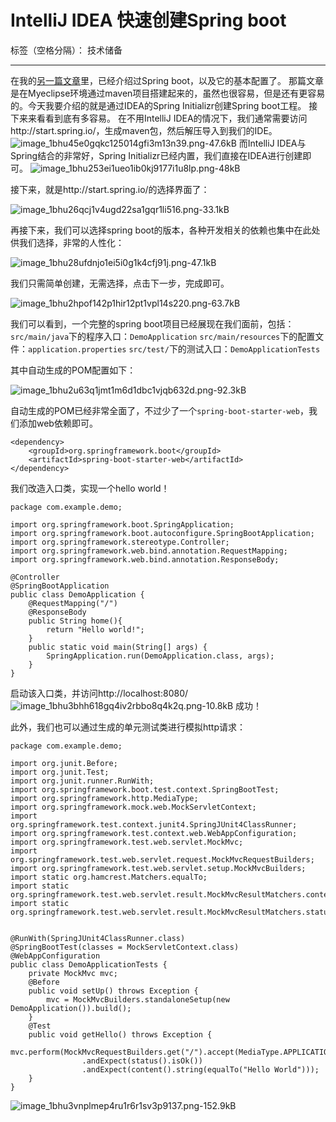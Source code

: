 # IntelliJ IDEA 快速创建Spring boot

标签（空格分隔）： 技术储备

---

在我的[另一篇文章](https://www.zybuluo.com/coldxiangyu/note/770749)里，已经介绍过Spring boot，以及它的基本配置了。
那篇文章是在Myeclipse环境通过maven项目搭建起来的，虽然也很容易，但是还有更容易的。今天我要介绍的就是通过IDEA的Spring Initializr创建Spring boot工程。
接下来来看看到底有多容易。
在不用IntelliJ IDEA的情况下，我们通常需要访问http://start.spring.io/，生成maven包，然后解压导入到我们的IDE。
![image_1bhu45e0gqkc125014gfi3m13n39.png-47.6kB][1]
而IntelliJ IDEA与Spring结合的非常好，Spring Initializr已经内置，我们直接在IDEA进行创建即可。
![image_1bhu253ei1ueo1ib0kj9177i1u8lp.png-48kB][2]

接下来，就是http://start.spring.io/的选择界面了：

![image_1bhu26qcj1v4ugd22sa1gqr1li516.png-33.1kB][3]

再接下来，我们可以选择spring boot的版本，各种开发相关的依赖也集中在此处供我们选择，非常的人性化：

![image_1bhu28ufdnjo1ei5i0g1k4cfj91j.png-47.1kB][4]

我们只需简单创建，无需选择，点击下一步，完成即可。

![image_1bhu2hpof142p1hir12pt1vpl14s220.png-63.7kB][5]

我们可以看到，一个完整的spring boot项目已经展现在我们面前，包括：
`src/main/java`下的程序入口：`DemoApplication`
`src/main/resources`下的配置文件：`application.properties`
`src/test/`下的测试入口：`DemoApplicationTests`

其中自动生成的POM配置如下：

![image_1bhu2u63q1jmt1m6d1dbc1vjqb632d.png-92.3kB][6]

自动生成的POM已经非常全面了，不过少了一个`spring-boot-starter-web`，我们添加web依赖即可。
```
<dependency>
	<groupId>org.springframework.boot</groupId>
	<artifactId>spring-boot-starter-web</artifactId>
</dependency>
```
我们改造入口类，实现一个hello world！
```
package com.example.demo;

import org.springframework.boot.SpringApplication;
import org.springframework.boot.autoconfigure.SpringBootApplication;
import org.springframework.stereotype.Controller;
import org.springframework.web.bind.annotation.RequestMapping;
import org.springframework.web.bind.annotation.ResponseBody;

@Controller
@SpringBootApplication
public class DemoApplication {
	@RequestMapping("/")
	@ResponseBody
	public String home(){
		return "Hello world!";
	}
	public static void main(String[] args) {
		SpringApplication.run(DemoApplication.class, args);
	}
}

```
启动该入口类，并访问http://localhost:8080/
![image_1bhu3bhh618gq4iv2rbbo8q4k2q.png-10.8kB][7]
成功！

此外，我们也可以通过生成的单元测试类进行模拟http请求：
```
package com.example.demo;

import org.junit.Before;
import org.junit.Test;
import org.junit.runner.RunWith;
import org.springframework.boot.test.context.SpringBootTest;
import org.springframework.http.MediaType;
import org.springframework.mock.web.MockServletContext;
import org.springframework.test.context.junit4.SpringJUnit4ClassRunner;
import org.springframework.test.context.web.WebAppConfiguration;
import org.springframework.test.web.servlet.MockMvc;
import org.springframework.test.web.servlet.request.MockMvcRequestBuilders;
import org.springframework.test.web.servlet.setup.MockMvcBuilders;
import static org.hamcrest.Matchers.equalTo;
import static org.springframework.test.web.servlet.result.MockMvcResultMatchers.content;
import static org.springframework.test.web.servlet.result.MockMvcResultMatchers.status;


@RunWith(SpringJUnit4ClassRunner.class)
@SpringBootTest(classes = MockServletContext.class)
@WebAppConfiguration
public class DemoApplicationTests {
	private MockMvc mvc;
	@Before
	public void setUp() throws Exception {
		mvc = MockMvcBuilders.standaloneSetup(new DemoApplication()).build();
	}
	@Test
	public void getHello() throws Exception {
		mvc.perform(MockMvcRequestBuilders.get("/").accept(MediaType.APPLICATION_JSON))
				.andExpect(status().isOk())
				.andExpect(content().string(equalTo("Hello World")));
	}
}

```
![image_1bhu3vnplmep4ru1r6r1sv3p9137.png-152.9kB][8]


  [1]: http://static.zybuluo.com/coldxiangyu/0vvmxr9e1gblrqbv47w1ee99/image_1bhu45e0gqkc125014gfi3m13n39.png
  [2]: http://static.zybuluo.com/coldxiangyu/4eg6h9vxpf8kiybi24o9e7c5/image_1bhu253ei1ueo1ib0kj9177i1u8lp.png
  [3]: http://static.zybuluo.com/coldxiangyu/zrqcolqz9avxv6se3d3vi2c4/image_1bhu26qcj1v4ugd22sa1gqr1li516.png
  [4]: http://static.zybuluo.com/coldxiangyu/c496a7qfk62zm5olq4kg7fgo/image_1bhu28ufdnjo1ei5i0g1k4cfj91j.png
  [5]: http://static.zybuluo.com/coldxiangyu/zr26q2k7ws3fmcassmk53zjv/image_1bhu2hpof142p1hir12pt1vpl14s220.png
  [6]: http://static.zybuluo.com/coldxiangyu/q1owgclyw0jkxwpafxtz05s8/image_1bhu2u63q1jmt1m6d1dbc1vjqb632d.png
  [7]: http://static.zybuluo.com/coldxiangyu/tq5csrz68gygkajm79vy6fdm/image_1bhu3bhh618gq4iv2rbbo8q4k2q.png
  [8]: http://static.zybuluo.com/coldxiangyu/ehnwogkjm5h1ednef7uu45h6/image_1bhu3vnplmep4ru1r6r1sv3p9137.png